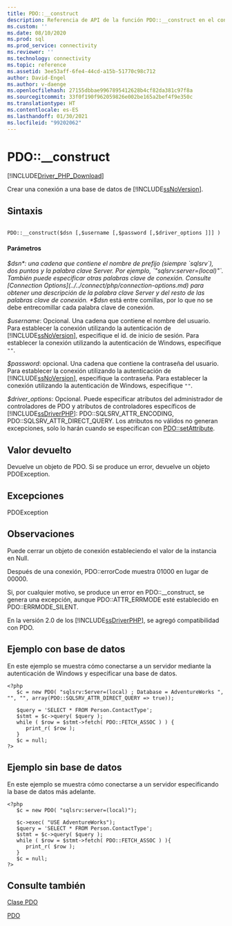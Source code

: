 ```yaml
---
title: PDO::__construct
description: Referencia de API de la función PDO::__construct en el controlador PDO_SQLSRV de Microsoft para PHP en SQL Server.
ms.custom: ''
ms.date: 08/10/2020
ms.prod: sql
ms.prod_service: connectivity
ms.reviewer: ''
ms.technology: connectivity
ms.topic: reference
ms.assetid: 3ee53aff-6fe4-44cd-a15b-51770c98c712
author: David-Engel
ms.author: v-daenge
ms.openlocfilehash: 27155dbbae9967895412628b4cf82da381c97f8a
ms.sourcegitcommit: 33f0f190f962059826e002be165a2bef4f9e350c
ms.translationtype: HT
ms.contentlocale: es-ES
ms.lasthandoff: 01/30/2021
ms.locfileid: "99202062"
---
```

# <a name="pdo__construct"></a>PDO::__construct
[!INCLUDE[Driver_PHP_Download](../../includes/driver_php_download.md)]

Crear una conexión a una base de datos de [!INCLUDE[ssNoVersion](../../includes/ssnoversion-md.md)].  
  
## <a name="syntax"></a>Sintaxis  
  
```  
  
PDO::__construct($dsn [,$username [,$password [,$driver_options ]]] )  
```  
  
#### <a name="parameters"></a>Parámetros  
*$dsn*: una cadena que contiene el nombre de prefijo (siempre `sqlsrv`), dos puntos y la palabra clave Server. Por ejemplo, `"sqlsrv:server=(local)"`. También puede especificar otras palabras clave de conexión. Consulte [Connection Options](../../connect/php/connection-options.md) para obtener una descripción de la palabra clave Server y del resto de las palabras clave de conexión. *$dsn* está entre comillas, por lo que no se debe entrecomillar cada palabra clave de conexión.  
  
*$username*: Opcional. Una cadena que contiene el nombre del usuario. Para establecer la conexión utilizando la autenticación de [!INCLUDE[ssNoVersion](../../includes/ssnoversion-md.md)], especifique el id. de inicio de sesión. Para establecer la conexión utilizando la autenticación de Windows, especifique `""`.  
  
*$password*: opcional. Una cadena que contiene la contraseña del usuario. Para establecer la conexión utilizando la autenticación de [!INCLUDE[ssNoVersion](../../includes/ssnoversion-md.md)], especifique la contraseña. Para establecer la conexión utilizando la autenticación de Windows, especifique `""`.  
  
*$driver_options*: Opcional. Puede especificar atributos del administrador de controladores de PDO y atributos de controladores específicos de [!INCLUDE[ssDriverPHP](../../includes/ssdriverphp_md.md)]: PDO::SQLSRV_ATTR_ENCODING, PDO::SQLSRV_ATTR_DIRECT_QUERY. Los atributos no válidos no generan excepciones, solo lo harán cuando se especifican con [PDO::setAttribute](../../connect/php/pdo-setattribute.md).  
  
## <a name="return-value"></a>Valor devuelto  
Devuelve un objeto de PDO. Si se produce un error, devuelve un objeto PDOException.  
  
## <a name="exceptions"></a>Excepciones  
PDOException  
  
## <a name="remarks"></a>Observaciones  
Puede cerrar un objeto de conexión estableciendo el valor de la instancia en Null.  
  
Después de una conexión, PDO::errorCode muestra 01000 en lugar de 00000.  
  
Si, por cualquier motivo, se produce un error en PDO::__construct, se genera una excepción, aunque PDO::ATTR_ERRMODE esté establecido en PDO::ERRMODE_SILENT.  
  
En la versión 2.0 de los [!INCLUDE[ssDriverPHP](../../includes/ssdriverphp_md.md)], se agregó compatibilidad con PDO.  
  
## <a name="example-with-database"></a>Ejemplo con base de datos  
En este ejemplo se muestra cómo conectarse a un servidor mediante la autenticación de Windows y especificar una base de datos.  
  
```  
<?php  
   $c = new PDO( "sqlsrv:Server=(local) ; Database = AdventureWorks ", "", "", array(PDO::SQLSRV_ATTR_DIRECT_QUERY => true));   
  
   $query = 'SELECT * FROM Person.ContactType';   
   $stmt = $c->query( $query );   
   while ( $row = $stmt->fetch( PDO::FETCH_ASSOC ) ) {   
      print_r( $row );   
   }  
   $c = null;   
?>  
```  
  
## <a name="example-without-database"></a>Ejemplo sin base de datos  
En este ejemplo se muestra cómo conectarse a un servidor especificando la base de datos más adelante.  
  
```  
<?php  
   $c = new PDO( "sqlsrv:server=(local)");  
  
   $c->exec( "USE AdventureWorks");  
   $query = 'SELECT * FROM Person.ContactType';  
   $stmt = $c->query( $query );  
   while ( $row = $stmt->fetch( PDO::FETCH_ASSOC ) ){  
      print_r( $row );  
   }  
   $c = null;  
?>  
```  
  
## <a name="see-also"></a>Consulte también  
[Clase PDO](../../connect/php/pdo-class.md)

[PDO](https://php.net/manual/book.pdo.php)  
  
